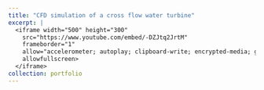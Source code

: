 ```yaml
---
title: "CFD simulation of a cross flow water turbine"
excerpt: |
  <iframe width="500" height="300"
    src="https://www.youtube.com/embed/-DZJtq2JrtM"
    frameborder="1"
    allow="accelerometer; autoplay; clipboard-write; encrypted-media; gyroscope; picture-in-picture"
    allowfullscreen>
  </iframe>
collection: portfolio
---
```

